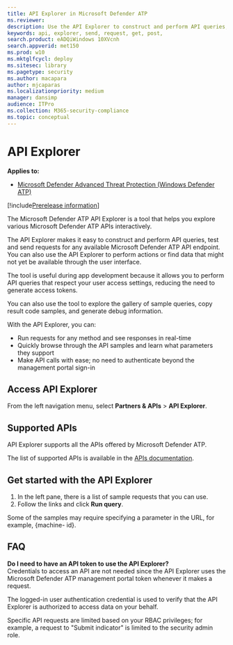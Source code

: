 ```yaml
---
title: API Explorer in Microsoft Defender ATP  
ms.reviewer: 
description: Use the API Explorer to construct and perform API queries, test and send requests for any available API
keywords: api, explorer, send, request, get, post, 
search.product: eADQiWindows 10XVcnh
search.appverid: met150
ms.prod: w10
ms.mktglfcycl: deploy
ms.sitesec: library
ms.pagetype: security
ms.author: macapara
author: mjcaparas
ms.localizationpriority: medium
manager: dansimp
audience: ITPro
ms.collection: M365-security-compliance 
ms.topic: conceptual
---
```


# API Explorer
**Applies to:**
- [Microsoft Defender Advanced Threat Protection (Windows Defender ATP)](https://go.microsoft.com/fwlink/p/?linkid=2069559)

[!include[Prerelease information](prerelease.md)]

The Microsoft Defender ATP API Explorer is a tool that helps you explore various Microsoft Defender ATP APIs interactively. 

The API Explorer makes it easy to construct and perform API queries, test and send requests for any available Microsoft Defender ATP API endpoint. You can also use the API Explorer to perform actions or find data that might not yet be available through the user interface.

The tool is useful during app development because it allows you to perform API queries that respect your user access settings, reducing the need to generate access tokens. 

You can also use the tool to explore the gallery of sample queries, copy result code samples, and generate debug information.

With the API Explorer, you can:

- Run requests for any method and see responses in real-time
- Quickly browse through the API samples and learn what parameters they support
- Make API calls with ease; no need to authenticate beyond the management portal sign-in

## Access API Explorer
From the left navigation menu, select **Partners & APIs** > **API Explorer**.

## Supported APIs 
API Explorer supports all the APIs offered by Microsoft Defender ATP.
  
The list of supported APIs is available in the [APIs documentation](apis-intro.md). 

## Get started with the API Explorer
1. In the left pane, there is a list of sample requests that you can use. 
2. Follow the links and click **Run query**. 

Some of the samples may require specifying a parameter in the URL, for example, {machine- id}.

## FAQ
**Do I need to have an API token to use the API Explorer?** <br>
Credentials to access an API are not needed since the API Explorer uses the Microsoft Defender ATP management portal token whenever it makes a request.

The logged-in user authentication credential is used to verify that the API Explorer is authorized to access data on your behalf.

Specific API requests are limited based on your RBAC privileges; for example, a request to "Submit indicator" is limited to the security admin role. 
